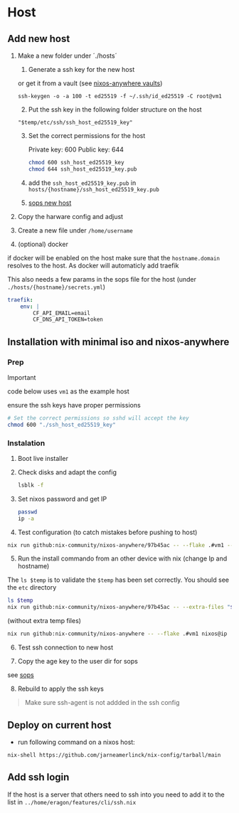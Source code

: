 # Host

## Add new host

1. Make a new folder under ´./hosts´

    1. Generate a ssh key for the new host

    or get it from a vault (see [nixos-anywhere vaults](https://nix-community.github.io/nixos-anywhere/howtos/secrets.html#example-decrypting-an-openssh-host-key-with-pass))

    `ssh-keygen -o -a 100 -t ed25519 -f ~/.ssh/id_ed25519 -C root@vm1`

    2. Put the ssh key in the following folder structure on the host

    `"$temp/etc/ssh/ssh_host_ed25519_key"`

    3. Set the correct permissions for the host

        Private key: 600
        Public key: 644

        ```bash
        chmod 600 ssh_host_ed25519_key
        chmod 644 ssh_host_ed25519_key.pub
        ```

    4. add the `ssh_host_ed25519_key.pub` in `hosts/{hostname}/ssh_host_ed25519_key.pub`


    5. [sops new host](./sops.md#new-host)

2. Copy the harware config and adjust

3. Create a new file under `/home/username`

4. (optional) docker

if docker will be enabled on the host make sure that the `hostname.domain` resolves to the host.
As docker will automaticly add traefik

This also needs a few params in the sops file for the host (under `./hosts/{hostname}/secrets.yml`)

```yml
traefik:
    env: |
        CF_API_EMAIL=email
        CF_DNS_API_TOKEN=token
```


## Installation with minimal iso and nixos-anywhere

### Prep

> [!IMPORTANT]
> code below uses `vm1` as the example host

ensure the ssh keys have proper permissions

```bash
# Set the correct permissions so sshd will accept the key
chmod 600 "./ssh_host_ed25519_key"
```

### Instalation

1. Boot live installer
2. Check disks and adapt the config

    ```bash
    lsblk -f
    ```

3. Set nixos password and get IP

    ```bash
    passwd
    ip -a 
    ```

4. Test configuration (to catch mistakes before pushing to host)

```bash
nix run github:nix-community/nixos-anywhere/97b45ac -- --flake .#vm1 --vm-test
```

5. Run the install commando from an other device with nix (change Ip and hostname)

The `ls $temp` is to validate the `$temp` has been set correctly. You should see the `etc` directory

```bash
ls $temp
nix run github:nix-community/nixos-anywhere/97b45ac -- --extra-files "$temp" --flake .#vm1 nixos@ip
```

(without extra temp files)

```bash
nix run github:nix-community/nixos-anywhere -- --flake .#vm1 nixos@ip
```

6. Test ssh connection to new host

7. Copy the age key to the user dir for sops

see [sops](./sops.md#new-device-user)

8. Rebuild to apply the ssh keys

> Make sure ssh-agent is not addded in the ssh config

## Deploy on current host

- run following command on a nixos host:

```bash
nix-shell https://github.com/jarneamerlinck/nix-config/tarball/main
```



## Add ssh login

If the host is a server that others need to ssh into you need to add it to the list in `../home/eragon/features/cli/ssh.nix`

